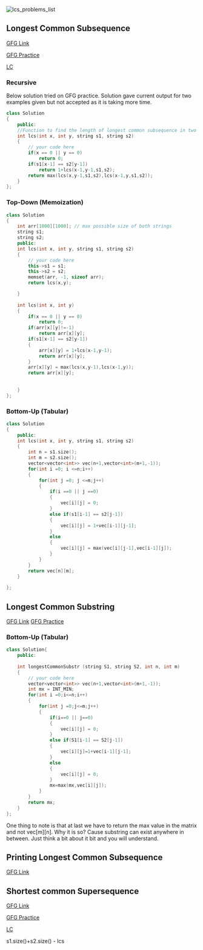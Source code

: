 


![lcs_problems_list](https://user-images.githubusercontent.com/10953202/149148813-bcb3030f-f8d5-42aa-acd9-f3c1c03d848c.jpg)

## Longest Common Subsequence 

[GFG Link](https://www.geeksforgeeks.org/longest-common-subsequence-dp-4/)

[GFG Practice](https://practice.geeksforgeeks.org/problems/longest-common-subsequence-1587115620/1)

[LC](https://leetcode.com/problems/longest-common-subsequence/)
### Recursive
Below solution tried on GFG practice.
Solution gave current output for two examples given but not accepted as it is taking more time.
``` c++
class Solution
{
    public:
    //Function to find the length of longest common subsequence in two strings.
    int lcs(int x, int y, string s1, string s2)
    {
        // your code here
        if(x == 0 || y == 0)
            return 0;
        if(s1[x-1] == s2[y-1])
            return 1+lcs(x-1,y-1,s1,s2);
        return max(lcs(x,y-1,s1,s2),lcs(x-1,y,s1,s2));
    }
};

```


### Top-Down (Memoization)
``` c++
class Solution
{
    int arr[1000][1000]; // max possible size of both strings
    string s1;
    string s2;
    public:
    int lcs(int x, int y, string s1, string s2)
    {
        // your code here
        this->s1 = s1;
        this->s2 = s2;
        memset(arr, -1, sizeof arr); 
        return lcs(x,y);

    }
    
    int lcs(int x, int y)
    {
        if(x == 0 || y == 0)
            return 0;
        if(arr[x][y]!=-1)
            return arr[x][y];
        if(s1[x-1] == s2[y-1])
        {
            arr[x][y] = 1+lcs(x-1,y-1);
            return arr[x][y];
        }
        arr[x][y] = max(lcs(x,y-1),lcs(x-1,y));
        return arr[x][y];
        
        
    }
};
```
### Bottom-Up (Tabular)
``` c++
class Solution
{
    public:
    int lcs(int x, int y, string s1, string s2)
    {
        int n = s1.size();
        int m = s2.size();
        vector<vector<int>> vec(n+1,vector<int>(m+1,-1));
        for(int i =0; i <=n;i++)
        {
            for(int j =0; j <=m;j++)
            {
                if(i ==0 || j ==0)
                {
                    vec[i][j] = 0;
                }
                else if(s1[i-1] == s2[j-1])
                {
                    vec[i][j] = 1+vec[i-1][j-1];
                }
                else
                {
                    vec[i][j] = max(vec[i][j-1],vec[i-1][j]);
                }
            }
        }
        return vec[n][m];
    }
    
};
```
## Longest Common Substring

[GFG Link](https://www.geeksforgeeks.org/longest-common-substring-dp-29/) [GFG Practice](https://practice.geeksforgeeks.org/problems/longest-common-substring1452/1/)

### Bottom-Up (Tabular)
``` c++
class Solution{
    public:
    
    int longestCommonSubstr (string S1, string S2, int n, int m)
    {
        // your code here
        vector<vector<int>> vec(n+1,vector<int>(m+1,-1));
        int mx = INT_MIN;
        for(int i =0;i<=n;i++)
        {
            for(int j =0;j<=m;j++)
            {
                if(i==0 || j==0)
                {
                    vec[i][j] = 0;
                }
                else if(S1[i-1] == S2[j-1])
                {
                    vec[i][j]=1+vec[i-1][j-1];
                }
                else
                {
                    vec[i][j] = 0;
                }
                mx=max(mx,vec[i][j]);
            }
        }
        return mx;
    }
};
```
One thing to note is that at last we have to return the max value in the matrix and not vec[m][n]. Why it is so? Cause substring can exist anywhere in between. Just think a bit about it bit and you will understand.

## Printing Longest Common Subsequence
[GFG Link](https://www.geeksforgeeks.org/printing-longest-common-subsequence/)

## Shortest common Supersequence
[GFG Link](https://www.geeksforgeeks.org/shortest-common-supersequence/)

[GFG Practice](https://practice.geeksforgeeks.org/problems/shortest-common-supersequence0322/1/)

[LC](https://leetcode.com/problems/shortest-common-supersequence/)

s1.size()+s2.size() - lcs

